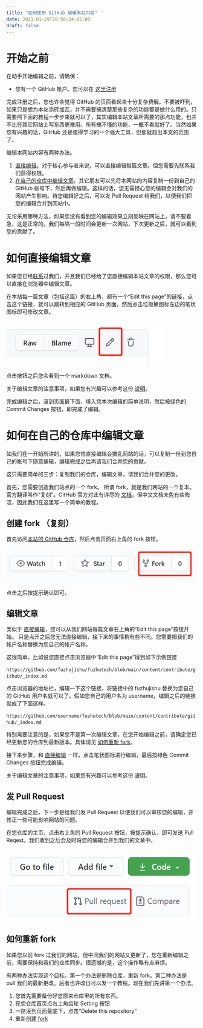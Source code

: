 ```yaml
---
title: "如何使用 GitHub 编辑本站内容"
date: 2021-01-29T18:58:34-05:00
draft: false
---
```


# 开始之前

在动手开始编辑之前，请确保：

- 您有一个 GitHub 帐户。您可以在 [这里注册](https://github.com/join)

完成注册之后，您也许会觉得 GitHub 的页面看起来十分复杂费解。不要被吓到，如果只是想为本站添砖加瓦，并不需要搞清楚那些复杂的功能都是做什么用的。只需要照下面的教程一步步来就可以了，其实编辑本站文章所需要的那点功能，也并不比在其它网站上写东西更难用。所有搞不懂的功能，一概不看就好了。当然如果您有兴趣的话，GitHub 还是值得学习的一个强大工具，但那就超出本文的范围了。

编辑本网站内容有两种办法。

1. [直接编辑](#如何直接编辑文章)。对于核心参与者来说，可以直接编辑每篇文章。但您需要先联系我们获得权限。
2. [在自己的仓库中编辑文章](#如何在自己的仓库中编辑文章)。其它朋友可以先将本网站的内容复制一份到自己的 GitHub 帐号下，然后再做编辑。这样的话，您无需担心您的编辑会对我们的网站产生影响。待您编辑好之后，可以发 Pull Request 给我们，以便我们把您的编辑合并到网站中。

无论采用哪种方法，如果您没有看到您的编辑效果立刻反映在网站上，请不要着急，这是正常的。我们每隔一段时间会更新一次网站，下次更新之后，就可以看到您的贡献了。

# 如何直接编辑文章

如果您已经[联系](../#如果您愿意长期参与讨论)过我们，并且我们已经给了您直接编辑本站文章的权限，那么您可以直接在浏览器中编辑文章。

在本站每一篇文章（包括这篇）的右上角，都有一个“Edit this page”的链接，点击这个链接，就可以跳转到相应的 GitHub 页面，然后点击垃圾桶图标左边的笔状图标即可修改文章。

![GitHub 文章预览页面右上角的按钮](github_edit.png)

点击按钮之后您会看到一个 markdown 文档。

关于编辑文章的注意事项，如果您有兴趣可以参考这份 [说明](../write)。

完成编辑之后，滚到页面最下面，填入您本次编辑的简单说明，然后按绿色的 Commit Changes 按钮，即完成了编辑。

# 如何在自己的仓库中编辑文章

如我们在一开始所讲的，如果您怕直接编辑会搞乱网站的话，可以复制一份到您自己的帐号下随意编辑，编辑完成之后再请我们合并您的贡献。

这只需要简单的三步：复制我们的仓库，编辑文章，请我们合并您的更改。

首先，您需要创造我们站点的一个 fork。
所谓 fork，就是我们网站的一个复本。官方翻译叫作“复刻”。GitHub 官方对此有详尽的 [文档](https://docs.github.com/cn/github/collaborating-with-issues-and-pull-requests/working-with-forks)，但中文文档未免有些晦涩，因此我们在这里写一个简单的教程。

## 创建 fork （复刻）

首先访问[本站的 GitHub 仓库](https://github.com/xuan-w/fuzhutech)，然后点击页面右上角的 fork 按钮。

![GitHub 仓库页面右上角的按钮](github_fork.png)

点击之后按提示确认即可。

## 编辑文章

类似于 [直接编辑](#如何直接编辑文章)，您可以从我们网站每篇文章右上角的“Edit this page”按钮开始。
只是点开之后您无法直接编辑，接下来的事情稍有些不同。您需要把我们的帐户名称替换为您自己的帐户名称。

这很简单，比如说您直接点击浏览器中“Edit this page”得到如下示例链接

`https://github.com/fuzhujishu/fuzhutech/blob/main/content/contribute/github/_index.md`

点击浏览器的地址栏，编辑一下这个链接，将链接中的 fuzhujishu 替换为您自己的 GitHub 用户名就可以了。假如您自己的用户名为 username，编辑之后的链接就成了下面这样。

`https://github.com/username/fuzhutech/blob/main/content/contribute/github/_index.md`

特别需要注意的是，如果您不是第一次编辑文章，在您开始编辑之前，请确定您已经更新您的仓库到最新版本。具体请见 [如何重新 fork](#如何重新-fork)。

接下来步骤，和 [直接编辑](#如何直接编辑文章) 一样，点击笔状图标进行编辑，最后按绿色 Commit Changes 按钮完成编辑。

关于编辑文章的注意事项，如果您有兴趣可以参考这份 [说明](../write)。

## 发 Pull Request

编辑完成之后，下一步是给我们发 Pull Request 以便我们可以审核您的编辑，并修正一些可能影响网站的问题。

在您仓库的主页，点击右上角的 Pull Request 按钮，按提示确认，即可发送 Pull Reqest。我们收到之后会及时将您的编辑合并到我们的文章中。

![GitHub 仓库内容右上角的按钮](github_PR.png)

## 如何重新 fork

如果您以前 fork 过我们的网站，但中间我们的网站又更新了，您在重新编辑之前，需要保持和我们的仓库同步。很遗憾的是，这个操作略有点麻烦。

有两种办法实现这个目标。第一个办法是删除仓库，重新 fork。第二种办法是 pull 我们的最新更改。后者也许改日可以发一个教程。现在我们先讲第一个办法。

1. 您首先需要备份好您原来仓库里的所有东西。
2. 在您仓库首页点右上角齿轮 Setting 按钮
3. 一路滚到页面最底下，点击“Delete this repository”
4. 重新[创建 fork](#创建-fork-复刻)
